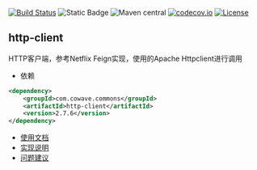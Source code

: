 [![Build Status](https://github.com/cowave5/http-client/actions/workflows/ci.yml/badge.svg?branch=master)](https://github.com/cowave5/http-client/actions)
![Static Badge](https://img.shields.io/badge/Java-1.8-brightgreen)
![Maven central](https://img.shields.io/badge/maven--central-2.7.6-brightgreen)
[![codecov.io](https://codecov.io/github/cowave5/http-client/coverage.svg?branch=master)](https://codecov.io/github/cowave5/http-client?branch=master)
[![License](https://img.shields.io/badge/license-Apache--2.0-brightgreen)](http://www.apache.org/licenses/LICENSE-2.0.txt)

## http-client

HTTP客户端，参考Netflix Feign实现，使用的Apache Httpclient进行调用

- 依赖

```xml
<dependency>
    <groupId>com.cowave.commons</groupId>
    <artifactId>http-client</artifactId>
    <version>2.7.6</version>
</dependency>
```

- [使用文档](https://eolist.github.io/2021/05/05/20210505)
- [实现说明](https://eolist.github.io/2021/05/03/20210503)
- [问题建议](https://github.com/cowave5/http-client/issues)
